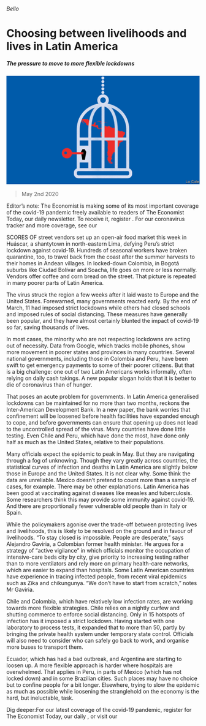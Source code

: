 ###### Bello

# Choosing between livelihoods and lives in Latin America 

##### The pressure to move to more flexible lockdowns 

![image](images/20200502_AMD002.jpg) 

> May 2nd 2020 

Editor’s note: The Economist is making some of its most important coverage of the covid-19 pandemic freely available to readers of The Economist Today, our daily newsletter. To receive it, register . For our coronavirus tracker and more coverage, see our 

SCORES OF street vendors set up an open-air food market this week in Huáscar, a shantytown in north-eastern Lima, defying Peru’s strict lockdown against covid-19. Hundreds of seasonal workers have broken quarantine, too, to travel back from the coast after the summer harvests to their homes in Andean villages. In locked-down Colombia, in Bogotá suburbs like Ciudad Bolívar and Soacha, life goes on more or less normally. Vendors offer coffee and corn bread on the street. That picture is repeated in many poorer parts of Latin America.

The virus struck the region a few weeks after it laid waste to Europe and the United States. Forewarned, many governments reacted early. By the end of March, 11 had imposed strict lockdowns while others had closed schools and imposed rules of social distancing. These measures have generally been popular, and they have almost certainly blunted the impact of covid-19 so far, saving thousands of lives.


In most cases, the minority who are not respecting lockdowns are acting out of necessity. Data from Google, which tracks mobile phones, show more movement in poorer states and provinces in many countries. Several national governments, including those in Colombia and Peru, have been swift to get emergency payments to some of their poorer citizens. But that is a big challenge: one out of two Latin Americans works informally, often relying on daily cash takings. A new popular slogan holds that it is better to die of coronavirus than of hunger.

That poses an acute problem for governments. In Latin America generalised lockdowns can be maintained for no more than two months, reckons the Inter-American Development Bank. In a new paper, the bank worries that confinement will be loosened before health facilities have expanded enough to cope, and before governments can ensure that opening up does not lead to the uncontrolled spread of the virus. Many countries have done little testing. Even Chile and Peru, which have done the most, have done only half as much as the United States, relative to their populations.

Many officials expect the epidemic to peak in May. But they are navigating through a fog of unknowing. Though they vary greatly across countries, the statistical curves of infection and deaths in Latin America are slightly below those in Europe and the United States. It is not clear why. Some think the data are unreliable. Mexico doesn’t pretend to count more than a sample of cases, for example. There may be other explanations. Latin America has been good at vaccinating against diseases like measles and tuberculosis. Some researchers think this may provide some immunity against covid-19. And there are proportionally fewer vulnerable old people than in Italy or Spain.

While the policymakers agonise over the trade-off between protecting lives and livelihoods, this is likely to be resolved on the ground and in favour of livelihoods. “To stay closed is impossible. People are desperate,” says Alejandro Gaviria, a Colombian former health minister. He argues for a strategy of “active vigilance” in which officials monitor the occupation of intensive-care beds city by city, give priority to increasing testing rather than to more ventilators and rely more on primary health-care networks, which are easier to expand than hospitals. Some Latin American countries have experience in tracing infected people, from recent viral epidemics such as Zika and chikungunya. “We don’t have to start from scratch,” notes Mr Gaviria.

Chile and Colombia, which have relatively low infection rates, are working towards more flexible strategies. Chile relies on a nightly curfew and shutting commerce to enforce social distancing. Only in 15 hotspots of infection has it imposed a strict lockdown. Having started with one laboratory to process tests, it expanded that to more than 50, partly by bringing the private health system under temporary state control. Officials will also need to consider who can safely go back to work, and organise more buses to transport them.

Ecuador, which has had a bad outbreak, and Argentina are starting to loosen up. A more flexible approach is harder where hospitals are overwhelmed. That applies in Peru, in parts of Mexico (which has not locked down) and in some Brazilian cities. Such places may have no choice but to confine people for a bit longer. Elsewhere, trying to slow the epidemic as much as possible while loosening the stranglehold on the economy is the hard, but ineluctable, task.

Dig deeper:For our latest coverage of the covid-19 pandemic, register for The Economist Today, our daily , or visit our 

